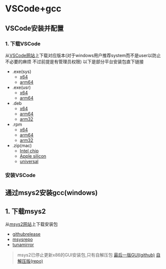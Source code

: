 # VSCode+gcc

## VSCode安装并配置

### 1. 下载VSCode

从[VSCode网站](https://code.visualstudio.com)上下载对应版本(对于windows用户推荐system而不是user以防止不必要的麻烦 不过前提是有管理员权限)
以下是部分平台安装包直下链接

- .exe(sys)
  - [x64](https://code.visualstudio.com/sha/download?build=stable&os=win32-x64)
  - [arm64](https://code.visualstudio.com/sha/download?build=stable&os=win32-arm64)
- .exe(usr)
  - [x64](https://code.visualstudio.com/sha/download?build=stable&os=win32-x64-user)
  - [arm64](https://code.visualstudio.com/sha/download?build=stable&os=win32-arm64-user)
- .deb
  - [x64](https://code.visualstudio.com/sha/download?build=stable&os=linux-deb-x64)
  - [arm64](https://code.visualstudio.com/sha/download?build=stable&os=linux-deb-arm64)
  - [arm32](https://code.visualstudio.com/sha/download?build=stable&os=linux-deb-armhf)
- .rpm
  - [x64](https://code.visualstudio.com/sha/download?build=stable&os=linux-rpm-x64)
  - [arm64](https://code.visualstudio.com/sha/download?build=stable&os=linux-rpm-arm64)
  - [arm32](https://code.visualstudio.com/sha/download?build=stable&os=linux-rpm-armhf)
- .zip(mac)
  - [Intel chip](https://code.visualstudio.com/sha/download?build=stable&os=darwin)
  - [Apple silicon](https://code.visualstudio.com/sha/download?build=stable&os=darwin-arm64)
  - [universal](https://code.visualstudio.com/sha/download?build=stable&os=darwin-universal)

### 安装VSCode

## 通过msys2安装gcc(windows)

## 1. 下载msys2

从[msys2网站](https://www.msys2.org)上下载安装包

- [githubrelease](https://github.com/msys2/msys2-installer/releases/download/nightly-x86_64/msys2-x86_64-latest.exe)
- [msysrepo](https://repo.msys2.org/distrib/msys2-x86_64-latest.exe)
- [tunamirror](https://mirrors.tuna.tsinghua.edu.cn/msys2/distrib/msys2-x86_64-latest.exe)

> msys2已停止更新x86的GUI安装包,只有自解压包
> [最后一版GUI(github)](https://github.com/msys2/msys2-installer/releases/download/nightly-i686/msys2-i686-20210705.exe) [自解压版(repo)](https://repo.msys2.org/distrib/msys2-i686-latest.sfx.exe)
